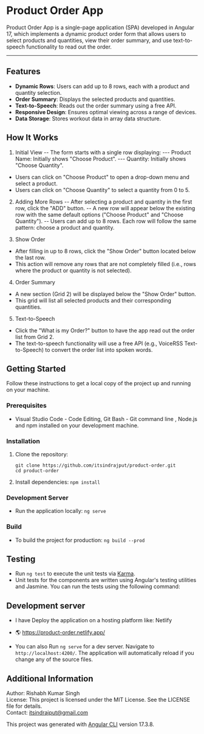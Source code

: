 # Product Order App

Product Order App is a single-page application (SPA) developed in Angular 17, which implements a dynamic product order form that allows users to select products and quantities, view their order summary, and use text-to-speech functionality to read out the order.

---

## Features

- **Dynamic Rows**: Users can add up to 8 rows, each with a product and quantity selection.
- **Order Summary**: Displays the selected products and quantities.
- **Text-to-Speech**: Reads out the order summary using a free API.
- **Responsive Design**: Ensures optimal viewing across a range of devices.
- **Data Storage**: Stores workout data in array data structure.

## How It Works

1. Initial View
   -- The form starts with a single row displaying:
   --- Product Name: Initially shows "Choose Product".
   --- Quantity: Initially shows "Choose Quantity".

- Users can click on "Choose Product" to open a drop-down menu and select a product.
- Users can click on "Choose Quantity" to select a quantity from 0 to 5.

2. Adding More Rows
   -- After selecting a product and quantity in the first row, click the "ADD" button.
   -- A new row will appear below the existing row with the same default options ("Choose Product" and "Choose Quantity").
   -- Users can add up to 8 rows. Each row will follow the same pattern: choose a product and quantity.

3. Show Order

- After filling in up to 8 rows, click the "Show Order" button located below the last row.
- This action will remove any rows that are not completely filled (i.e., rows where the product or quantity is not selected).

4. Order Summary

- A new section (Grid 2) will be displayed below the "Show Order" button.
- This grid will list all selected products and their corresponding quantities.

5. Text-to-Speech

- Click the "What is my Order?" button to have the app read out the order list from Grid 2.
- The text-to-speech functionality will use a free API (e.g., VoiceRSS Text-to-Speech) to convert the order list into spoken words.

## Getting Started

Follow these instructions to get a local copy of the project up and running on your machine.

### Prerequisites

- Visual Studio Code - Code Editing, Git Bash - Git command line , Node.js and npm installed on your development machine.

### Installation

1. Clone the repository:

   ```
   git clone https://github.com/itsindrajput/product-order.git
   cd product-order
   ```

2. Install dependencies:
   `npm install`

### Development Server

- Run the application locally:
  `ng serve`

### Build

- To build the project for production:
  `ng build --prod
`

## Testing

- Run `ng test` to execute the unit tests via [Karma](https://karma-runner.github.io).
- Unit tests for the components are written using Angular's testing utilities and Jasmine. You can run the tests using the following command:

## Development server

- I have Deploy the application on a hosting platform like: Netlify
- 🌎 https://product-order.netlify.app/

- You can also Run `ng serve` for a dev server. Navigate to `http://localhost:4200/`. The application will automatically reload if you change any of the source files.

## Additional Information

Author: Rishabh Kumar Singh <br />
License: This project is licensed under the MIT License. See the LICENSE file for details.<br />
Contact: itsindrajput@gmail.com

This project was generated with [Angular CLI](https://github.com/angular/angular-cli) version 17.3.8.
